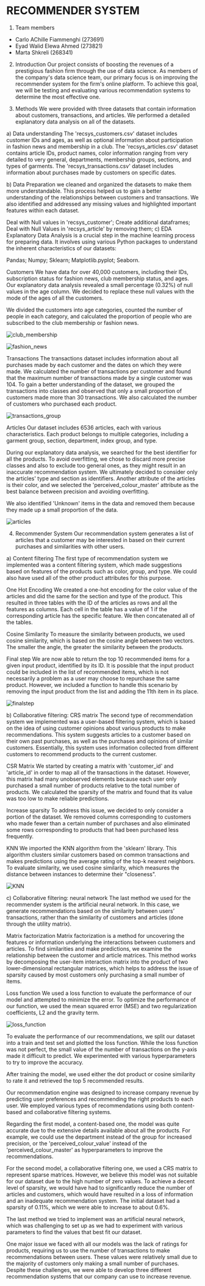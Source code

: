 # RECOMMENDER SYSTEM
1. Team members
- Carlo AChille Fiammenghi (273691)
- Eyad Walid Elewa Ahmed (273821)
- Marta Shkreli  (268341)

2) Introduction
Our project consists of boosting the revenues of a prestigious fashion firm through the use of data science. As members of the company's data science team, our primary focus is on improving the recommender system for the firm's online platform. To achieve this goal, we will be testing and evaluating various recommendation systems to determine the most effective one.

3) Methods
We were provided with three datasets that contain information about customers, transactions, and articles. We performed a detailed explanatory data analysis on all of the datasets.

a) Data understanding 
The 'recsys_customers.csv' dataset includes customer IDs and ages, as well as optional information about participation in fashion news and membership in a club. The 'recsys_articles.csv' dataset contains article IDs, product names, color information ranging from very detailed to very general, departments, membership groups, sections, and types of garments. The 'recsys_transactions.csv' dataset includes information about purchases made by customers on specific dates.

b) Data Preparation
we cleaned and organized the datasets to make them more understandable. This process helped us to gain a better understanding of the relationships between customers and transactions. We also identified and addressed any missing values and highlighted important features within each dataset.

Deal with Null values in 'recsys_customer';
Create additional dataframes;
Deal with Null Values in 'recsys_article' by removing them;
c) EDA
Explanatory Data Analysis is a crucial step in the machine learning process for preparing data. It involves using various Python packages to understand the inherent characteristics of our datasets:

Pandas;
Numpy;
Sklearn;
Matplotlib.pyplot;
Seaborn.

Customers
We have data for over 40,000 customers, including their IDs, subscription status for fashion news, club membership status, and ages. Our explanatory data analysis revealed a small percentage (0.32%) of null values in the age column. We decided to replace these null values with the mode of the ages of all the customers.

We divided the customers into age categories, counted the number of people in each category, and calculated the proportion of people who are subscribed to the club membership or fashion news.

![club_membership](images/club_member.png)

![fashion_news](images/age_group.png)


Transactions
The transactions dataset includes information about all purchases made by each customer and the dates on which they were made. We calculated the number of transactions per customer and found that the maximum number of transactions made by a single customer was 104. To gain a better understanding of the dataset, we grouped the transactions into classes and observed that only a small proportion of customers made more than 30 transactions. We also calculated the number of customers who purchased each product.

![transactions_group](images/n_transaction_n_customers.png)


Articles
Our dataset includes 6536 articles, each with various characteristics. Each product belongs to multiple categories, including a garment group, section, department, index group, and type.

During our explanatory data analysis, we searched for the best identifier for all the products. To avoid overfitting, we chose to discard more precise classes and also to exclude too general ones, as they might result in an inaccurate recommendation system. We ultimately decided to consider only the articles' type and section as identifiers. Another attribute of the articles is their color, and we selected the 'perceived_colour_master' attribute as the best balance between precision and avoiding overfitting.

We also identified 'Unknown' items in the data and removed them because they made up a small proportion of the data.

![articles](images/section_of_product_n_of_transaction.png)


4) Recommender System
Our recommendation system generates a list of articles that a customer may be interested in based on their current purchases and similarities with other users.

a) Content filtering
The first type of recommendation system we implemented was a content filtering system, which made suggestions based on features of the products such as color, group, and type. We could also have used all of the other product attributes for this purpose.

One Hot Encoding
We created a one-hot encoding for the color value of the articles and did the same for the section and type of the product. This resulted in three tables with the ID of the articles as rows and all the features as columns. Each cell in the table has a value of 1 if the corresponding article has the specific feature. We then concatenated all of the tables.

Cosine Similarity
To measure the similarity between products, we used cosine similarity, which is based on the cosine angle between two vectors. The smaller the angle, the greater the similarity between the products.

Final step
We are now able to return the top 10 recommended items for a given input product, identified by its ID. It is possible that the input product could be included in the list of recommended items, which is not necessarily a problem as a user may choose to repurchase the same product. However, we included a function to handle this scenario by removing the input product from the list and adding the 11th item in its place.

![finalstep](images/finalstep.png)


b) Collaborative filtering: CRS matrix
The second type of recommendation system we implemented was a user-based filtering system, which is based on the idea of using customer opinions about various products to make recommendations. This system suggests articles to a customer based on their own past purchases, as well as the purchases and opinions of similar customers. Essentially, this system uses information collected from different customers to recommend products to the current customer.

CSR Matrix
We started by creating a matrix with 'customer_id' and 'article_id' in order to map all of the transactions in the dataset. However, this matrix had many unobserved elements because each user only purchased a small number of products relative to the total number of products. We calculated the sparsity of the matrix and found that its value was too low to make reliable predictions.

Increase sparsity
To address this issue, we decided to only consider a portion of the dataset. We removed columns corresponding to customers who made fewer than a certain number of purchases and also eliminated some rows corresponding to products that had been purchased less frequently.

KNN
We imported the KNN algorithm from the 'sklearn' library. This algorithm clusters similar customers based on common transactions and makes predictions using the average rating of the top-k nearest neighbors. To evaluate similarity, we used cosine similarity, which measures the distance between instances to determine their "closeness".

![KNN](images/KNN.png)

c) Collaborative filtering: neural network
The last method we used for the recommender system is the artificial neural network. In this case, we generate recommendations based on the similarity between users’ transactions, rather than the similarity of customers and articles (done through the utility matrix).

Matrix factorization
Matrix factorization is a method for uncovering the features or information underlying the interactions between customers and articles. To find similarities and make predictions, we examine the relationship between the customer and article matrices.
This method works by decomposing the user-item interaction matrix into the product of two lower-dimensional rectangular matrices, which helps to address the issue of sparsity caused by most customers only purchasing a small number of items.

Loss function
We used a loss function to evaluate the performance of our model and attempted to minimize the error. To optimize the performance of our function, we used the mean squared error (MSE) and two regularization coefficients, L2 and the gravity term.

![loss_function](images/loss_function.png)


To evaluate the performance of our recommendations, we split our dataset into a train and test set and plotted the loss function. While the loss function was not perfect, the small value of the number of transactions on the y-axis made it difficult to predict. We experimented with various hyperparameters to try to improve the accuracy.

After training the model, we used either the dot product or cosine similarity to rate it and retrieved the top 5 recommended results.

Our recommendation engine was designed to increase company revenue by predicting user preferences and recommending the right products to each user. We employed various types of recommendations using both content-based and collaborative filtering systems.

Regarding the first model, a content-based one, the model was quite accurate due to the extensive details available about all the products. For example, we could use the department instead of the group for increased precision, or the 'perceived_colour_value' instead of the 'perceived_colour_master' as hyperparameters to improve the recommendations.

For the second model, a collaborative filtering one, we used a CRS matrix to represent sparse matrices. However, we believe this model was not suitable for our dataset due to the high number of zero values. To achieve a decent level of sparsity, we would have had to significantly reduce the number of articles and customers, which would have resulted in a loss of information and an inadequate recommendation system. The initial dataset had a sparsity of 0.11%, which we were able to increase to about 0.6%.

The last method we tried to implement was an artificial neural network, which was challenging to set up as we had to experiment with various parameters to find the values that best fit our dataset.

One major issue we faced with all our models was the lack of ratings for products, requiring us to use the number of transactions to make recommendations between users. These values were relatively small due to the majority of customers only making a small number of purchases. Despite these challenges, we were able to develop three different recommendation systems that our company can use to increase revenue.
